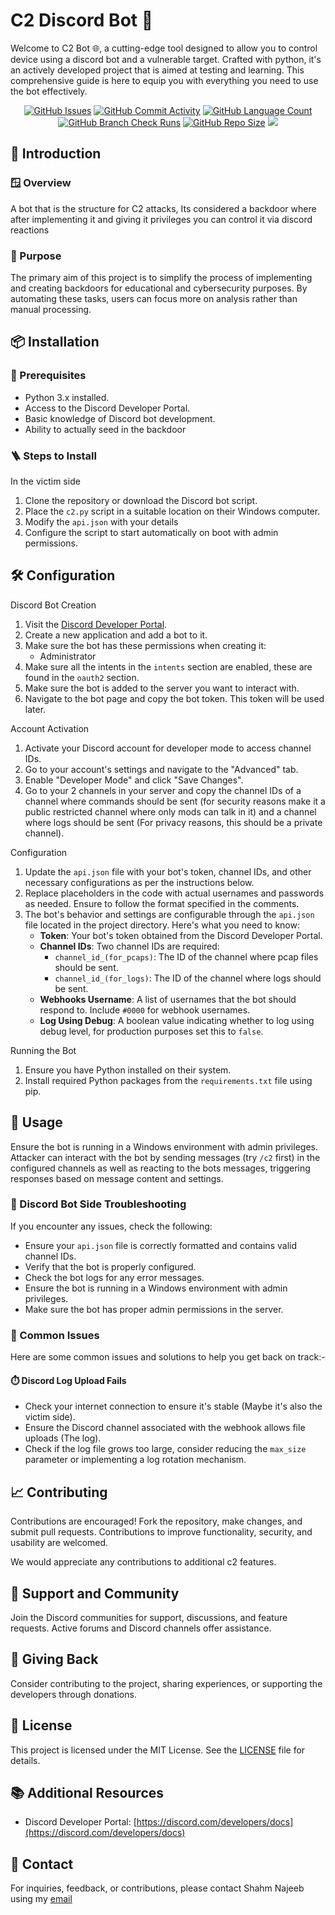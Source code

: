 # C2 Discord Bot 📎

Welcome to C2 Bot 🌐,
a cutting-edge tool
designed to allow you to control device using a discord bot and a vulnerable target.
Crafted with python,
it's an actively developed project that is
aimed at testing and learning.
This comprehensive guide is here to equip you with everything you need to use the bot effectively.

<div align="center">
    <a href="https://github.com/DefinetlyNotAI/C2_Discord_Bot/issues"><img src="https://img.shields.io/github/issues/DefinetlyNotAI/C2_Discord_Bot" alt="GitHub Issues"></a>
    <a href="https://github.com/DefinetlyNotAI/C2_Discord_Bot/graphs/commit-activity"><img src="https://img.shields.io/github/commit-activity/t/DefinetlyNotAI/C2_Discord_Bot" alt="GitHub Commit Activity"></a>
    <a href="https://github.com/DefinetlyNotAI/C2_Discord_Bot/languages"><img src="https://img.shields.io/github/languages/count/DefinetlyNotAI/C2_Discord_Bot" alt="GitHub Language Count"></a>
    <a href="https://github.com/DefinetlyNotAI/C2_Discord_Bot/actions"><img src="https://img.shields.io/github/check-runs/DefinetlyNotAI/C2_Discord_Bot/main" alt="GitHub Branch Check Runs"></a>
    <a href="https://github.com/DefinetlyNotAI/C2_Discord_Bot"><img src="https://img.shields.io/github/repo-size/DefinetlyNotAI/C2_Discord_Bot" alt="GitHub Repo Size"></a>
    <a href="https://codeclimate.com/github/DefinetlyNotAI/C2_Discord_Bot/maintainability"><img src="https://api.codeclimate.com/v1/badges/cca8650d94930ae7382f/maintainability" /></a>
</div>

## 📜 Introduction

### 🪟 Overview

A bot that is the structure for C2 attacks, Its considered a backdoor where after implementing it
and giving it privileges you can control it via discord reactions

### 📖 Purpose

The primary aim of this project is to simplify
the process of implementing and creating backdoors
for educational and cybersecurity purposes.
By automating these tasks, users can focus more on analysis rather than manual processing.

## 📦 Installation

### 📄 Prerequisites

- Python 3.x installed.
- Access to the Discord Developer Portal.
- Basic knowledge of Discord bot development.
- Ability to actually seed in the backdoor

### 🪜 Steps to Install

In the victim side
1. Clone the repository or download the Discord bot script.
2. Place the `c2.py` script in a suitable location on their Windows computer.
3. Modify the `api.json` with your details
4. Configure the script to start automatically on boot with admin permissions.

## 🛠️ Configuration

Discord Bot Creation
1. Visit the [Discord Developer Portal](https://discord.com/developers/applications).
2. Create a new application and add a bot to it.
3. Make sure the bot has these permissions when creating it:
   - Administrator
4. Make sure all the intents in the `intents` section are enabled, these are found in the `oauth2` section.
5. Make sure the bot is added to the server you want to interact with.
6. Navigate to the bot page and copy the bot token. This token will be used later.

Account Activation
1. Activate your Discord account for developer mode to access channel IDs.
2. Go to your account's settings and navigate to the "Advanced" tab.
3. Enable "Developer Mode" and click "Save Changes".
4. Go to your 2 channels in your server and copy the channel IDs of a channel where commands should be sent (for security reasons make it a public restricted channel where only mods can talk in it) and a channel where logs should be sent (For privacy reasons, this should be a private channel).

Configuration
1. Update the `api.json` file with your bot's token, channel IDs, and other necessary configurations as per the instructions below.
2. Replace placeholders in the code with actual usernames and passwords as needed. Ensure to follow the format specified in the comments.
3. The bot's behavior and settings are configurable through the `api.json` file located in the project directory. Here's what you need to know:
   - **Token**: Your bot's token obtained from the Discord Developer Portal.
   - **Channel IDs**: Two channel IDs are required:
      - `channel_id_(for_pcaps)`: The ID of the channel where pcap files should be sent.
      - `channel_id_(for_logs)`: The ID of the channel where logs should be sent.
   - **Webhooks Username**: A list of usernames that the bot should respond to. Include `#0000` for webhook usernames.
   - **Log Using Debug**: A boolean value indicating whether to log using debug level, for production purposes set this to `false`.


Running the Bot
1. Ensure you have Python installed on their system.
2. Install required Python packages from the `requirements.txt` file using pip.

## 🚦 Usage

Ensure the bot is running in a Windows environment with admin privileges.
Attacker can interact with the bot by sending messages (try `/c2` first) in the configured channels
as well as reacting to the bots messages,
triggering responses based on message content and settings.

### 🤖 Discord Bot Side Troubleshooting
If you encounter any issues, check the following:
- Ensure your `api.json` file is correctly formatted and contains valid channel IDs.
- Verify that the bot is properly configured.
- Check the bot logs for any error messages.
- Ensure the bot is running in a Windows environment with admin privileges.
- Make sure the bot has proper admin permissions in the server.

### 💬 Common Issues
Here are some common issues and solutions to help you get back on track:-

#### ⏱️ Discord Log Upload Fails
- Check your internet connection to ensure it's stable (Maybe it's also the victim side).
- Ensure the Discord channel associated with the webhook allows file uploads (The log).
- Check if the log file grows too large, consider reducing the `max_size` parameter or implementing a log rotation mechanism.

## 📈 Contributing

Contributions are encouraged! Fork the repository, make changes, and submit pull requests.
Contributions to improve functionality, security, and usability are welcomed.

We would appreciate any contributions to additional c2 features.

## 📢 Support and Community

Join the Discord communities for support, discussions, and feature requests. 
Active forums and Discord channels offer assistance.

## 🌟 Giving Back

Consider contributing to the project, sharing experiences, or supporting the developers through donations.

## 📜 License

This project is licensed under the MIT License. See the [LICENSE](LICENSE) file for details.

## 📚 Additional Resources

- Discord Developer Portal: [https://discord.com/developers/docs](https://discord.com/developers/docs)

## 📧 Contact

For inquiries, feedback, or contributions,
please contact Shahm Najeeb using my [email](mailto:Nirt_12023@outlook.com)
